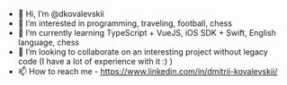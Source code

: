 - 👋 Hi, I’m @dkovalevskii
- 👀 I’m interested in programming, traveling, football, chess
- 🌱 I’m currently learning TypeScript + VueJS, iOS SDK + Swift, English language, chess
- 💞️  I’m looking to collaborate on an interesting project without legacy code (I have a lot of experience with it :) )
- 📫 How to reach me - https://www.linkedin.com/in/dmitrii-kovalevskii/

<!---
dkovalevskii/dkovalevskii is a ✨ special ✨ repository because its `README.md` (this file) appears on your GitHub profile.
You can click the Preview link to take a look at your changes.
--->
